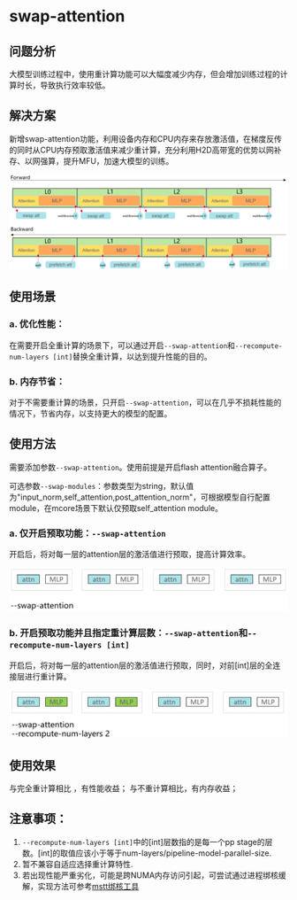 # swap-attention

## 问题分析

大模型训练过程中，使用重计算功能可以大幅度减少内存，但会增加训练过程的计算时长，导致执行效率较低。

## 解决方案

新增swap-attention功能，利用设备内存和CPU内存来存放激活值，在梯度反传的同时从CPU内存预取激活值来减少重计算，充分利用H2D高带宽的优势以网补存、以网强算，提升MFU，加速大模型的训练。

![输入图片说明](../../sources/images/swap_attention.png)

## 使用场景

### a. 优化性能：

在需要开启全重计算的场景下，可以通过开启`--swap-attention`和`--recompute-num-layers [int]`替换全重计算，以达到提升性能的目的。

### b. 内存节省：

对于不需要重计算的场景，只开启`--swap-attention`，可以在几乎不损耗性能的情况下，节省内存，以支持更大的模型的配置。


## 使用方法

需要添加参数`--swap-attention`。使用前提是开启flash attention融合算子。

可选参数`--swap-modules`：参数类型为string，默认值为"input_norm,self_attention,post_attention_norm"，可根据模型自行配置module，在mcore场景下默认仅预取self_attention module。

### a. 仅开启预取功能：`--swap-attention`

开启后，将对每一层的attention层的激活值进行预取，提高计算效率。

![输入图片说明](../../sources/images/swap_attention1.png)

### b. 开启预取功能并且指定重计算层数：`--swap-attention`和`--recompute-num-layers [int]`

开启后，将对每一层的attention层的激活值进行预取，同时，对前[int]层的全连接层进行重计算。

![输入图片说明](../../sources/images/swap_attention2.png)

## 使用效果

与完全重计算相比 ，有性能收益；
与不重计算相比，有内存收益；

## 注意事项：

1. `--recompute-num-layers [int]`中的[int]层数指的是每一个pp stage的层数。[int]的取值应该小于等于num-layers/pipeline-model-parallel-size.
2. 暂不兼容自适应选择重计算特性.
3. 若出现性能严重劣化，可能是跨NUMA内存访问引起，可尝试通过进程绑核缓解，实现方法可参考[mstt绑核工具](https://gitee.com/ascend/mstt/tree/master/profiler/affinity_cpu_bind)
